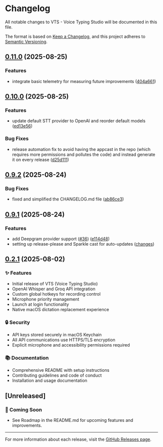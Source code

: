 # Changelog

All notable changes to VTS - Voice Typing Studio will be documented in this file.

The format is based on [Keep a Changelog](https://keepachangelog.com/en/1.0.0/),
and this project adheres to [Semantic Versioning](https://semver.org/spec/v2.0.0.html).

## [0.11.0](https://github.com/j05u3/VTS/compare/v0.10.0...v0.11.0) (2025-08-25)


### Features

* integrate basic telemetry for measuring future improvements ([404a661](https://github.com/j05u3/VTS/commit/404a661c5bbad5e0ab25b75e5419f46181335324))

## [0.10.0](https://github.com/j05u3/VTS/compare/v0.9.2...v0.10.0) (2025-08-25)


### Features

* update default STT provider to OpenAI and reorder default models ([ed13e56](https://github.com/j05u3/VTS/commit/ed13e5666b576e080c4a48ae697a0ceec43ddb1d))


### Bug Fixes

* release automation fix to avoid having the appcast in the repo (which requires more permissions and pollutes the code) and instead generate it on every release ([d25d111](https://github.com/j05u3/VTS/commit/d25d111bc218dfcd11ddda5da876ff3955e990eb))

## [0.9.2](https://github.com/j05u3/VTS/compare/v0.9.1...v0.9.2) (2025-08-24)


### Bug Fixes

* fixed and simplified the CHANGELOG.md file ([ab86ce3](https://github.com/j05u3/VTS/commit/ab86ce3fa11483c63216476118ba1f0da7e89d92))

## [0.9.1](https://github.com/j05u3/VTS/compare/v0.9.0...v0.9.1) (2025-08-24)

### Features

* add Deepgram provider support ([#36](https://github.com/j05u3/VTS/issues/36)) ([e114d48](https://github.com/j05u3/VTS/commit/e114d48f6d26a2dd2857eb1d0746728b688b1f8e))
* setting up release-please and Sparkle cast for auto-updates ([changes](https://github.com/j05u3/VTS/compare/v0.2.1...v0.9.1))


## [0.2.1](https://github.com/j05u3/VTS/tree/v0.2.1) (2025-08-02)

### ✨ Features
- Initial release of VTS (Voice Typing Studio)
- OpenAI Whisper and Groq API integration
- Custom global hotkeys for recording control
- Microphone priority management
- Launch at login functionality
- Native macOS dictation replacement experience

### 🔒 Security
- API keys stored securely in macOS Keychain
- All API communications use HTTPS/TLS encryption
- Explicit microphone and accessibility permissions required

### 📚 Documentation
- Comprehensive README with setup instructions
- Contributing guidelines and code of conduct
- Installation and usage documentation

## [Unreleased]

### 🚀 Coming Soon

- See Roadmap in the README.md for upcoming features and improvements.

---

For more information about each release, visit the [GitHub Releases page](https://github.com/j05u3/VTS/releases).
